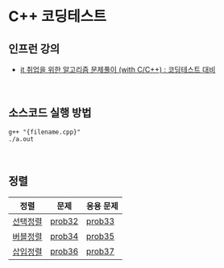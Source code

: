 # C++ 코딩테스트

## 인프런 강의

- [it 취업을 위한 알고리즘 문제풀이 (with C/C++) : 코딩테스트 대비](https://www.inflearn.com/course/%EC%95%8C%EA%B3%A0%EB%A6%AC%EC%A6%98/dashboard)

<br/>

## 소스코드 실행 방법

```
g++ "{filename.cpp}"
./a.out
```

<br/>

## 정렬

| 정렬                                                                                                               | 문제                                                                      | 응용 문제                                                                 |
| ------------------------------------------------------------------------------------------------------------------ | ------------------------------------------------------------------------- | ------------------------------------------------------------------------- |
| [선택정렬](https://velog.io/@ehfdl5252/C%EC%95%8C%EA%B3%A0%EB%A6%AC%EC%A6%98-%EC%84%A0%ED%83%9D%EC%A0%95%EB%A0%AC) | [prob32](https://github.com/EunjiHam/cplusplus_inflearn/tree/main/prob32) | [prob33](https://github.com/EunjiHam/cplusplus_inflearn/tree/main/prob33) |
| [버블정렬](https://velog.io/@ehfdl5252/C%EC%95%8C%EA%B3%A0%EB%A6%AC%EC%A6%98-%EB%B2%84%EB%B8%94%EC%A0%95%EB%A0%AC) | [prob34](https://github.com/EunjiHam/cplusplus_inflearn/tree/main/prob34) | [prob35](https://github.com/EunjiHam/cplusplus_inflearn/tree/main/prob35) |
| [삽입정렬](https://velog.io/@ehfdl5252/C%EC%95%8C%EA%B3%A0%EB%A6%AC%EC%A6%98-%EC%82%BD%EC%9E%85%EC%A0%95%EB%A0%AC) | [prob36](https://github.com/EunjiHam/cplusplus_inflearn/tree/main/prob36) | [prob37](https://github.com/EunjiHam/cplusplus_inflearn/tree/main/prob37) |
